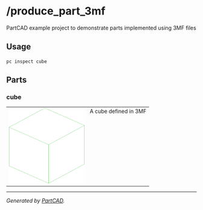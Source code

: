 # /produce_part_3mf

PartCAD example project to demonstrate parts implemented using 3MF files

## Usage
```shell
pc inspect cube
```


## Parts

### cube
<table><tr>
<td valign=top><img src="./cube.svg" width="200" height="200"></td>
<td valign=top>A cube defined in 3MF</td>
</tr></table>

---
*Generated by [PartCAD](https://partcad.org/).*
